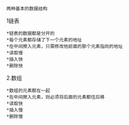 `两种基本的数据结构`

1链表
    
    
    *链表的数据都是分开的
    *每个元素都存储了下一个元素的地址
    *在中间擦入元素，只需修改他前面的那个元素指向的地址
    *读取慢
    *插入快
    *删除快
    

2.数组

    *数组的元素都在一起
    *在中间擦入元素，则必须将后面的元素都往后移
    *读取快
    *插入慢
    *删除慢
    
